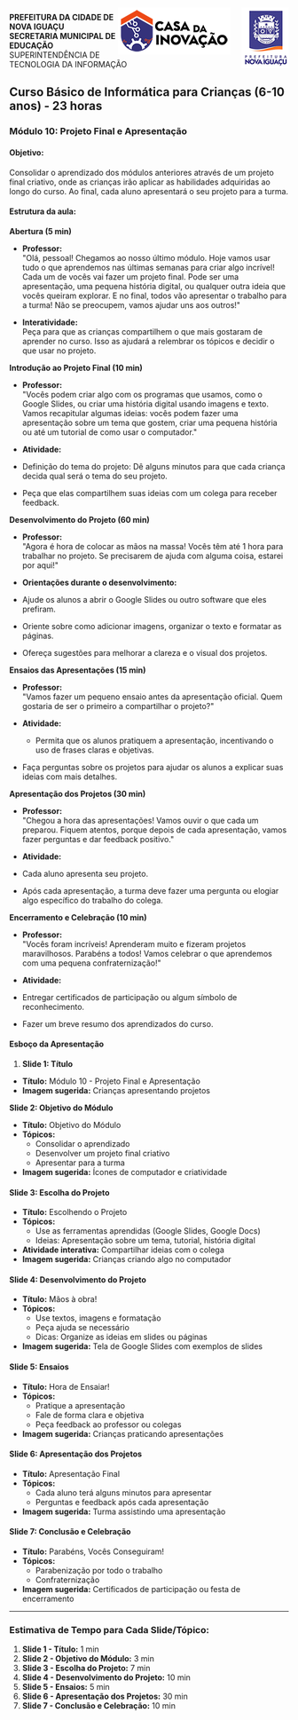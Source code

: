 <img src="Imagem/logopcni.png" align="right" style="margin-top:5px; " />
<img src="Imagem/logoCasaInovacao.png" align="right" style="margin-top:5px;margin-right:20px" />

**PREFEITURA DA CIDADE DE NOVA IGUAÇU** <br>
**SECRETARIA MUNICIPAL DE EDUCAÇÃO** <br>
SUPERINTENDÊNCIA DE TECNOLOGIA DA INFORMAÇÃO <br>

## Curso Básico de Informática para Crianças (6-10 anos) - 23 horas

### **Módulo 10: Projeto Final e Apresentação**

#### **Objetivo:**
Consolidar o aprendizado dos módulos anteriores através de um projeto final criativo, onde as crianças irão aplicar as habilidades adquiridas ao longo do curso. Ao final, cada aluno apresentará o seu projeto para a turma.

#### Estrutura da aula:

**Abertura (5 min)**

- **Professor:**  
"Olá, pessoal! Chegamos ao nosso último módulo. Hoje vamos usar tudo o que aprendemos nas últimas semanas para criar algo incrível! Cada um de vocês vai fazer um projeto final. Pode ser uma apresentação, uma pequena história digital, ou qualquer outra ideia que vocês queiram explorar. E no final, todos vão apresentar o trabalho para a turma! Não se preocupem, vamos ajudar uns aos outros!"

- **Interatividade:**  
Peça para que as crianças compartilhem o que mais gostaram de aprender no curso. Isso as ajudará a relembrar os tópicos e decidir o que usar no projeto.

**Introdução ao Projeto Final (10 min)**

- **Professor:**  
"Vocês podem criar algo com os programas que usamos, como o Google Slides, ou criar uma história digital usando imagens e texto. Vamos recapitular algumas ideias: vocês podem fazer uma apresentação sobre um tema que gostem, criar uma pequena história ou até um tutorial de como usar o computador."

- **Atividade:**  
- Definição do tema do projeto: Dê alguns minutos para que cada criança decida qual será o tema do seu projeto.  
- Peça que elas compartilhem suas ideias com um colega para receber feedback.

**Desenvolvimento do Projeto (60 min)**

- **Professor:**  
"Agora é hora de colocar as mãos na massa! Vocês têm até 1 hora para trabalhar no projeto. Se precisarem de ajuda com alguma coisa, estarei por aqui!"

- **Orientações durante o desenvolvimento:**  
- Ajude os alunos a abrir o Google Slides ou outro software que eles prefiram.
- Oriente sobre como adicionar imagens, organizar o texto e formatar as páginas.
- Ofereça sugestões para melhorar a clareza e o visual dos projetos.

**Ensaios das Apresentações (15 min)**

- **Professor:**  
"Vamos fazer um pequeno ensaio antes da apresentação oficial. Quem gostaria de ser o primeiro a compartilhar o projeto?"

- **Atividade:**  
  - Permita que os alunos pratiquem a apresentação, incentivando o uso de frases claras e objetivas.
- Faça perguntas sobre os projetos para ajudar os alunos a explicar suas ideias com mais detalhes.

**Apresentação dos Projetos (30 min)**

- **Professor:**  
"Chegou a hora das apresentações! Vamos ouvir o que cada um preparou. Fiquem atentos, porque depois de cada apresentação, vamos fazer perguntas e dar feedback positivo."

- **Atividade:**  
- Cada aluno apresenta seu projeto.
- Após cada apresentação, a turma deve fazer uma pergunta ou elogiar algo específico do trabalho do colega.

**Encerramento e Celebração (10 min)**

- **Professor:**  
"Vocês foram incríveis! Aprenderam muito e fizeram projetos maravilhosos. Parabéns a todos! Vamos celebrar o que aprendemos com uma pequena confraternização!"

- **Atividade:**  
- Entregar certificados de participação ou algum símbolo de reconhecimento.
- Fazer um breve resumo dos aprendizados do curso.


#### **Esboço da Apresentação**

1. **Slide 1: Título**
- **Título:** Módulo 10 - Projeto Final e Apresentação
- **Imagem sugerida:** Crianças apresentando projetos

**Slide 2: Objetivo do Módulo**
- **Título:** Objetivo do Módulo
- **Tópicos:**
  - Consolidar o aprendizado
  - Desenvolver um projeto final criativo
  - Apresentar para a turma
- **Imagem sugerida:** Ícones de computador e criatividade

#### **Slide 3: Escolha do Projeto**
- **Título:** Escolhendo o Projeto
- **Tópicos:**
  - Use as ferramentas aprendidas (Google Slides, Google Docs)
  - Ideias: Apresentação sobre um tema, tutorial, história digital
- **Atividade interativa:** Compartilhar ideias com o colega
- **Imagem sugerida:** Crianças criando algo no computador

#### **Slide 4: Desenvolvimento do Projeto**
- **Título:** Mãos à obra!
- **Tópicos:**
  - Use textos, imagens e formatação
  - Peça ajuda se necessário
  - Dicas: Organize as ideias em slides ou páginas
- **Imagem sugerida:** Tela de Google Slides com exemplos de slides

#### **Slide 5: Ensaios**
- **Título:** Hora de Ensaiar!
- **Tópicos:**
  - Pratique a apresentação
  - Fale de forma clara e objetiva
  - Peça feedback ao professor ou colegas
- **Imagem sugerida:** Crianças praticando apresentações

#### **Slide 6: Apresentação dos Projetos**
- **Título:** Apresentação Final
- **Tópicos:**
  - Cada aluno terá alguns minutos para apresentar
  - Perguntas e feedback após cada apresentação
- **Imagem sugerida:** Turma assistindo uma apresentação

#### **Slide 7: Conclusão e Celebração**
- **Título:** Parabéns, Vocês Conseguiram!
- **Tópicos:**
  - Parabenização por todo o trabalho
  - Confraternização
- **Imagem sugerida:** Certificados de participação ou festa de encerramento

---

### **Estimativa de Tempo para Cada Slide/Tópico:**
1. **Slide 1 - Título:** 1 min
2. **Slide 2 - Objetivo do Módulo:** 3 min
3. **Slide 3 - Escolha do Projeto:** 7 min
4. **Slide 4 - Desenvolvimento do Projeto:** 10 min
5. **Slide 5 - Ensaios:** 5 min
6. **Slide 6 - Apresentação dos Projetos:** 30 min
7. **Slide 7 - Conclusão e Celebração:** 10 min

